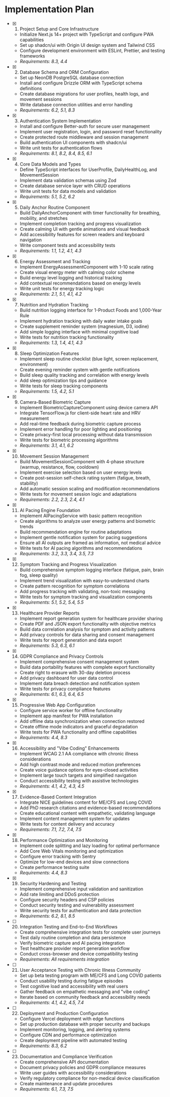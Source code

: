 # Implementation Plan

- [x] 1. Project Setup and Core Infrastructure





  - Initialize Next.js 14+ project with TypeScript and configure PWA capabilities
  - Set up shadcn/ui with Origin UI design system and Tailwind CSS
  - Configure development environment with ESLint, Prettier, and testing frameworks
  - _Requirements: 8.3, 4.4_

- [x] 2. Database Schema and ORM Configuration



  - Set up NeonDB PostgreSQL database connection
  - Install and configure Drizzle ORM with TypeScript schema definitions
  - Create database migrations for user profiles, health logs, and movement sessions
  - Write database connection utilities and error handling
  - _Requirements: 6.2, 5.1, 8.3_

- [x] 3. Authentication System Implementation



  - Install and configure Better-auth for secure user management
  - Implement user registration, login, and password reset functionality
  - Create protected route middleware and session management
  - Build authentication UI components with shadcn/ui
  - Write unit tests for authentication flows
  - _Requirements: 8.1, 8.2, 8.4, 8.5, 6.1_


- [x] 4. Core Data Models and Types


  - Define TypeScript interfaces for UserProfile, DailyHealthLog, and MovementSession
  - Implement data validation schemas using Zod
  - Create database service layer with CRUD operations
  - Write unit tests for data models and validation
  - _Requirements: 5.1, 5.2, 6.2_

- [x] 5. Daily Anchor Routine Component



  - Build DailyAnchorComponent with timer functionality for breathing, mobility, and stretches
  - Implement completion tracking and progress visualization
  - Create calming UI with gentle animations and visual feedback
  - Add accessibility features for screen readers and keyboard navigation
  - Write component tests and accessibility tests
  - _Requirements: 1.1, 1.2, 4.1, 4.3_

- [x] 6. Energy Assessment and Tracking



  - Implement EnergyAssessmentComponent with 1-10 scale rating
  - Create visual energy meter with calming color scheme
  - Build energy level logging and historical tracking
  - Add contextual recommendations based on energy levels
  - Write unit tests for energy tracking logic
  - _Requirements: 2.1, 5.1, 4.1, 4.2_

- [x] 7. Nutrition and Hydration Tracking



  - Build nutrition logging interface for 1-Product Foods and 1,000-Year Rule
  - Implement hydration tracking with daily water intake goals
  - Create supplement reminder system (magnesium, D3, iodine)
  - Add simple logging interface with minimal cognitive load
  - Write tests for nutrition tracking functionality
  - _Requirements: 1.3, 1.4, 4.1, 4.3_

- [x] 8. Sleep Optimization Features



  - Implement sleep routine checklist (blue light, screen replacement, environment)
  - Create evening reminder system with gentle notifications
  - Build sleep quality tracking and correlation with energy levels
  - Add sleep optimization tips and guidance
  - Write tests for sleep tracking components
  - _Requirements: 1.5, 4.2, 5.1_

- [x] 9. Camera-Based Biometric Capture



  - Implement BiometricCaptureComponent using device camera API
  - Integrate TensorFlow.js for client-side heart rate and HRV measurement
  - Add real-time feedback during biometric capture process
  - Implement error handling for poor lighting and positioning
  - Create privacy-first local processing without data transmission
  - Write tests for biometric processing algorithms
  - _Requirements: 3.1, 4.1, 6.2_

- [x] 10. Movement Session Management







  - Build MovementSessionComponent with 4-phase structure (warmup, resistance, flow, cooldown)
  - Implement exercise selection based on user energy levels
  - Create post-session self-check rating system (fatigue, breath, stability)
  - Add automatic session scaling and modification recommendations
  - Write tests for movement session logic and adaptations
  - _Requirements: 2.2, 2.3, 2.4, 4.1_

- [x] 11. AI Pacing Engine Foundation




  - Implement AIPacingService with basic pattern recognition
  - Create algorithms to analyze user energy patterns and biometric trends
  - Build recommendation engine for routine adaptations
  - Implement gentle notification system for pacing suggestions
  - Ensure all AI outputs are framed as information, not medical advice
  - Write tests for AI pacing algorithms and recommendations
  - _Requirements: 3.2, 3.3, 3.4, 3.5, 7.3_

- [x] 12. Symptom Tracking and Progress Visualization







  - Build comprehensive symptom logging interface (fatigue, pain, brain fog, sleep quality)
  - Implement trend visualization with easy-to-understand charts
  - Create pattern recognition for symptom correlations
  - Add progress tracking with validating, non-toxic messaging
  - Write tests for symptom tracking and visualization components
  - _Requirements: 5.1, 5.2, 5.4, 5.5_

- [x] 13. Healthcare Provider Reports



  - Implement report generation system for healthcare provider sharing
  - Create PDF and JSON export functionality with objective metrics
  - Build data correlation analysis for symptom and activity patterns
  - Add privacy controls for data sharing and consent management
  - Write tests for report generation and data export
  - _Requirements: 5.3, 6.3, 6.1_

- [x] 14. GDPR Compliance and Privacy Controls



  - Implement comprehensive consent management system
  - Build data portability features with complete export functionality
  - Create right to erasure with 30-day deletion process
  - Add privacy dashboard for user data control
  - Implement data breach detection and notification system
  - Write tests for privacy compliance features
  - _Requirements: 6.1, 6.3, 6.4, 6.5_

- [x] 15. Progressive Web App Configuration







  - Configure service worker for offline functionality
  - Implement app manifest for PWA installation
  - Add offline data synchronization when connection restored
  - Create offline mode indicators and graceful degradation
  - Write tests for PWA functionality and offline capabilities
  - _Requirements: 4.4, 8.3_

- [x] 16. Accessibility and "Vibe Coding" Enhancements



  - Implement WCAG 2.1 AA compliance with chronic illness considerations
  - Add high contrast mode and reduced motion preferences
  - Create voice guidance options for eyes-closed activities
  - Implement large touch targets and simplified navigation
  - Conduct accessibility testing with assistive technologies
  - _Requirements: 4.1, 4.2, 4.3, 4.5_

- [x] 17. Evidence-Based Content Integration



  - Integrate NICE guidelines content for ME/CFS and Long COVID
  - Add PhD research citations and evidence-based recommendations
  - Create educational content with empathetic, validating language
  - Implement content management system for updates
  - Write tests for content delivery and accuracy
  - _Requirements: 7.1, 7.2, 7.4, 7.5_

- [x] 18. Performance Optimization and Monitoring








  - Implement code splitting and lazy loading for optimal performance
  - Add Core Web Vitals monitoring and optimization
  - Configure error tracking with Sentry
  - Optimize for low-end devices and slow connections
  - Create performance testing suite
  - _Requirements: 4.4, 8.3_

- [x] 19. Security Hardening and Testing



  - Implement comprehensive input validation and sanitization
  - Add rate limiting and DDoS protection
  - Configure security headers and CSP policies
  - Conduct security testing and vulnerability assessment
  - Write security tests for authentication and data protection
  - _Requirements: 6.2, 8.1, 8.5_

- [ ] 20. Integration Testing and End-to-End Workflows
  - Create comprehensive integration tests for complete user journeys
  - Test daily routine completion and data persistence
  - Verify biometric capture and AI pacing integration
  - Test healthcare provider report generation workflow
  - Conduct cross-browser and device compatibility testing
  - _Requirements: All requirements integration_

- [ ] 21. User Acceptance Testing with Chronic Illness Community
  - Set up beta testing program with ME/CFS and Long COVID patients
  - Conduct usability testing during fatigue episodes
  - Test cognitive load and accessibility with real users
  - Gather feedback on empathetic messaging and "vibe coding"
  - Iterate based on community feedback and accessibility needs
  - _Requirements: 4.1, 4.2, 4.5, 7.4_

- [ ] 22. Deployment and Production Configuration
  - Configure Vercel deployment with edge functions
  - Set up production database with proper security and backups
  - Implement monitoring, logging, and alerting systems
  - Configure CDN and performance optimization
  - Create deployment pipeline with automated testing
  - _Requirements: 8.3, 6.2_

- [ ] 23. Documentation and Compliance Verification
  - Create comprehensive API documentation
  - Document privacy policies and GDPR compliance measures
  - Write user guides with accessibility considerations
  - Verify regulatory compliance for non-medical device classification
  - Create maintenance and update procedures
  - _Requirements: 6.1, 7.3, 7.5_